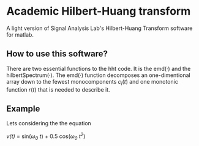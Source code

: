 # Academic Hilbert-Huang transform
A light version of Signal Analysis Lab's Hilbert-Huang Transform software for matlab.

## How to use this software?

There are two essential functions to the hht code. It is the emd(·) and the hilbertSpectrum(·). The emd(·) function decomposes an one-dimentional array down to the fewest monocomponents *c*<sub>*i*</sub>(*t*) and one monotonic function *r*(*t*) that is needed to describe it. 

## Example

Lets considering the the equation

*v(t)* = sin(*ω<sub>0</sub> t*) + 0.5 cos(*ω<sub>0</sub> t*<sup>2</sup>)


